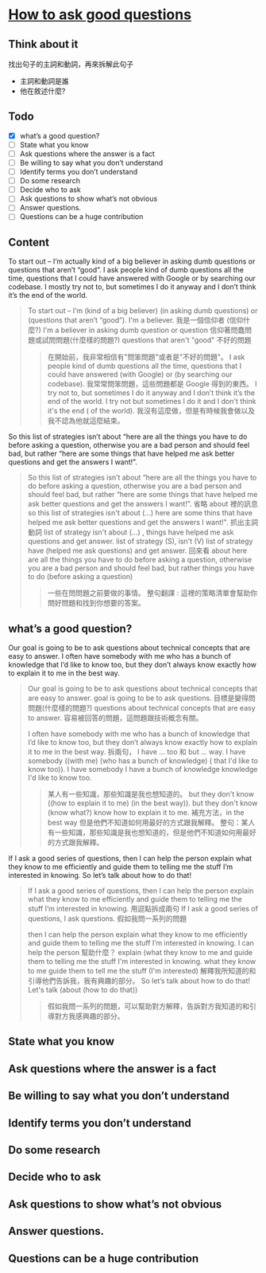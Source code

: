 # [How to ask good questions](https://jvns.ca/blog/good-questions/?utm_source=hackernewsletter&utm_medium=email&utm_term=fav)

## Think about it

找出句子的主詞和動詞，再來拆解此句子

- 主詞和動詞是誰
- 他在敘述什麼?

## Todo

- [x] what’s a good question?
- [ ] State what you know
- [ ] Ask questions where the answer is a fact
- [ ] Be willing to say what you don’t understand
- [ ] Identify terms you don’t understand
- [ ] Do some research
- [ ] Decide who to ask
- [ ] Ask questions to show what’s not obvious
- [ ] Answer questions.
- [ ] Questions can be a huge contribution

## Content

To start out – I’m actually kind of a big believer in asking dumb questions or questions that aren’t “good”. I ask people kind of dumb questions all the time, questions that I could have answered with Google or by searching our codebase. I mostly try not to, but sometimes I do it anyway and I don’t think it’s the end of the world.

> To start out – I’m (kind of a big believer) (in asking dumb questions) or (questions that aren’t “good”).
> I'm a believer.
> 我是一個信仰者 (信仰什麼?)
> I'm a believer in asking dumb question or question 
> 信仰著問蠢問題或試問問題(什麼樣的問題?)
> questions that aren't "good"
> 不好的問題
>> 在開始前，我非常相信有"問笨問題"或者是"不好的問題"。
> I ask people kind of dumb questions all the time, questions that I could have answered (with Google) or (by searching our codebase).
>> 我常常問笨問題，這些問題都是 Google 得到的東西。
> I try not to, but sometimes I do it anyway and I don’t think it’s the end of the world.
> I try not
> but sometimes I do it and I don't think it's the end ( of the world).
>> 我沒有這麼做，但是有時候我會做以及我不認為他就這麼結束。

So this list of strategies isn’t about “here are all the things you have to do before asking a question, otherwise you are a bad person and should feel bad, but rather “here are some things that have helped me ask better questions and get the answers I want!”.

> So this list of strategies isn’t about “here are all the things you have to do before asking a question, otherwise you are a bad person and should feel bad, but rather “here are some things that have helped me ask better questions and get the answers I want!”.
> 省略 about 裡的訊息
> so this list of strategies isn't about (...) here are some thins that have helped me ask better questions and get the answers I want!". 
> 抓出主詞動詞
> list of strategy isn't about (...) , things have helped me ask questions and get answer.
> list of strategy (S), isn't (V)
> list of strategy have (helped me ask questions) and get answer.
> 回來看 about 
> here are all the things you have to do before asking a question, otherwise you are a bad person and should feel bad, but rather 
> things you have to do (before asking a question)
>> 一些在問問題之前要做的事情。
>> 整句翻譯 : 這裡的策略清單會幫助你問好問題和找到你想要的答案。

## what’s a good question?

Our goal is going to be to ask questions about technical concepts that are easy to answer. I often have somebody with me who has a bunch of knowledge that I’d like to know too, but they don’t always know exactly how to explain it to me in the best way.

> Our goal is going to be to ask questions about technical concepts that are easy to answer.
> goal is going to be to ask questions. 
> 目標是變得問問題(什麼樣的問題?)
> questions about technical concepts that are easy to answer.
> 容易被回答的問題，這問題跟技術概念有關。
>
> I often have somebody with me who has a bunch of knowledge that I’d like to know too, but they don’t always know exactly how to explain it to me in the best way.
> 拆兩句， I have ... too 和 but ... way.
> I have somebody ((with me) (who has a bunch of knowledge) ( that I'd like to know too)).
> I have somebody 
> I have a bunch of knowledge
> knowledge I'd like to know too.
>> 某人有一些知識，那些知識是我也想知道的。
> but they don't know ((how to explain it to me) (in the best way)).
> but they don't know (know what?)
> know how to explain it to me.
> 補充方法，in the best way
>> 但是他們不知道如何用最好的方式跟我解釋。
>> 整句：某人有一些知識，那些知識是我也想知道的，但是他們不知道如何用最好的方式跟我解釋。

If I ask a good series of questions, then I can help the person explain what they know to me efficiently and guide them to telling me the stuff I’m interested in knowing. So let’s talk about how to do that!

> If I ask a good series of questions, then I can help the person explain what they know to me efficiently and guide them to telling me the stuff I’m interested in knowing.
> 用逗點拆成兩句
> If I ask a good series of questions,
> I ask questions.
> 假如我問一系列的問題
>
> then I can help the person explain what they know to me efficiently and guide them to telling me the stuff I’m interested in knowing.
> I can help the person
> 幫助什麼？
> explain (what they know to me and guide them to telling me the stuff I'm interested in knowing.
> what they know to me
> guide them to tell me the stuff (I'm interested)
> 解釋我所知道的和引導他們告訴我，我有興趣的部分。
> So let’s talk about how to do that!
> Let's talk (about (how to do that))
>> 假如我問一系列的問題，可以幫助對方解釋，告訴對方我知道的和引導對方我感興趣的部分。

## State what you know
## Ask questions where the answer is a fact
## Be willing to say what you don’t understand
## Identify terms you don’t understand
## Do some research
## Decide who to ask
## Ask questions to show what’s not obvious
## Answer questions.
## Questions can be a huge contribution
